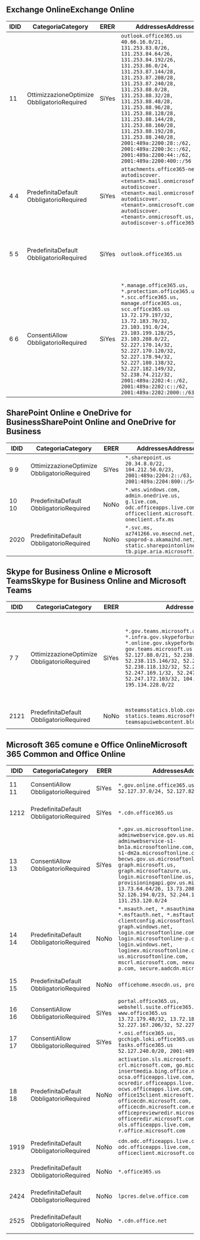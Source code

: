 <!--THIS FILE IS AUTOMATICALLY GENERATED. MANUAL CHANGES WILL BE OVERWRITTEN.-->
<!--Please contact the Office 365 Endpoints team with any questions.-->
<!--USGovGCCHigh endpoints version 2020012800-->
<!--File generated 2020-01-28 11:00:19.2029-->

## <a name="exchange-online"></a><span data-ttu-id="4f17e-101">Exchange Online</span><span class="sxs-lookup"><span data-stu-id="4f17e-101">Exchange Online</span></span>

<span data-ttu-id="4f17e-102">ID</span><span class="sxs-lookup"><span data-stu-id="4f17e-102">ID</span></span> | <span data-ttu-id="4f17e-103">Categoria</span><span class="sxs-lookup"><span data-stu-id="4f17e-103">Category</span></span> | <span data-ttu-id="4f17e-104">ER</span><span class="sxs-lookup"><span data-stu-id="4f17e-104">ER</span></span> | <span data-ttu-id="4f17e-105">Addresses</span><span class="sxs-lookup"><span data-stu-id="4f17e-105">Addresses</span></span> | <span data-ttu-id="4f17e-106">Porte</span><span class="sxs-lookup"><span data-stu-id="4f17e-106">Ports</span></span>
-- | -------------------- | --- | ------------------------------------------------------------------------------------------------------------------------------------------------------------------------------------------------------------------------------------------------------------------------------------------------------------------------------------------------------------------------------------------------------------------------------------------------ | -------------------------------
<span data-ttu-id="4f17e-107">1</span><span class="sxs-lookup"><span data-stu-id="4f17e-107">1</span></span> | <span data-ttu-id="4f17e-108">Ottimizzazione</span><span class="sxs-lookup"><span data-stu-id="4f17e-108">Optimize</span></span><BR><span data-ttu-id="4f17e-109">Obbligatorio</span><span class="sxs-lookup"><span data-stu-id="4f17e-109">Required</span></span> | <span data-ttu-id="4f17e-110">Sì</span><span class="sxs-lookup"><span data-stu-id="4f17e-110">Yes</span></span> | `outlook.office365.us`<BR>`40.66.16.0/21, 131.253.83.0/26, 131.253.84.64/26, 131.253.84.192/26, 131.253.86.0/24, 131.253.87.144/28, 131.253.87.208/28, 131.253.87.240/28, 131.253.88.0/28, 131.253.88.32/28, 131.253.88.48/28, 131.253.88.96/28, 131.253.88.128/28, 131.253.88.144/28, 131.253.88.160/28, 131.253.88.192/28, 131.253.88.240/28, 2001:489a:2200:28::/62, 2001:489a:2200:3c::/62, 2001:489a:2200:44::/62, 2001:489a:2200:400::/56` | <span data-ttu-id="4f17e-111">**TCP:** 443, 80</span><span class="sxs-lookup"><span data-stu-id="4f17e-111">**TCP:** 443, 80</span></span>
<span data-ttu-id="4f17e-112">4 </span><span class="sxs-lookup"><span data-stu-id="4f17e-112">4</span></span> | <span data-ttu-id="4f17e-113">Predefinita</span><span class="sxs-lookup"><span data-stu-id="4f17e-113">Default</span></span><BR><span data-ttu-id="4f17e-114">Obbligatorio</span><span class="sxs-lookup"><span data-stu-id="4f17e-114">Required</span></span> | <span data-ttu-id="4f17e-115">Sì</span><span class="sxs-lookup"><span data-stu-id="4f17e-115">Yes</span></span> | `attachments.office365-net.us, autodiscover.<tenant>.mail.onmicrosoft.com, autodiscover.<tenant>.mail.onmicrosoft.us, autodiscover.<tenant>.onmicrosoft.com, autodiscover.<tenant>.onmicrosoft.us, autodiscover-s.office365.us` | <span data-ttu-id="4f17e-116">**TCP:** 443, 80</span><span class="sxs-lookup"><span data-stu-id="4f17e-116">**TCP:** 443, 80</span></span>
<span data-ttu-id="4f17e-117">5 </span><span class="sxs-lookup"><span data-stu-id="4f17e-117">5</span></span> | <span data-ttu-id="4f17e-118">Predefinita</span><span class="sxs-lookup"><span data-stu-id="4f17e-118">Default</span></span><BR><span data-ttu-id="4f17e-119">Obbligatorio</span><span class="sxs-lookup"><span data-stu-id="4f17e-119">Required</span></span> | <span data-ttu-id="4f17e-120">Sì</span><span class="sxs-lookup"><span data-stu-id="4f17e-120">Yes</span></span> | `outlook.office365.us` | <span data-ttu-id="4f17e-121">**TCP:** 143, 25, 587, 993, 995</span><span class="sxs-lookup"><span data-stu-id="4f17e-121">**TCP:** 143, 25, 587, 993, 995</span></span>
<span data-ttu-id="4f17e-122">6 </span><span class="sxs-lookup"><span data-stu-id="4f17e-122">6</span></span> | <span data-ttu-id="4f17e-123">Consenti</span><span class="sxs-lookup"><span data-stu-id="4f17e-123">Allow</span></span><BR><span data-ttu-id="4f17e-124">Obbligatorio</span><span class="sxs-lookup"><span data-stu-id="4f17e-124">Required</span></span> | <span data-ttu-id="4f17e-125">Sì</span><span class="sxs-lookup"><span data-stu-id="4f17e-125">Yes</span></span> | `*.manage.office365.us, *.protection.office365.us, *.scc.office365.us, manage.office365.us, scc.office365.us`<BR>`13.72.179.197/32, 13.72.183.70/32, 23.103.191.0/24, 23.103.199.128/25, 23.103.208.0/22, 52.227.170.14/32, 52.227.170.120/32, 52.227.178.94/32, 52.227.180.138/32, 52.227.182.149/32, 52.238.74.212/32, 2001:489a:2202:4::/62, 2001:489a:2202:c::/62, 2001:489a:2202:2000::/63` | <span data-ttu-id="4f17e-126">**TCP:** 25, 443</span><span class="sxs-lookup"><span data-stu-id="4f17e-126">**TCP:** 25, 443</span></span>

## <a name="sharepoint-online-and-onedrive-for-business"></a><span data-ttu-id="4f17e-127">SharePoint Online e OneDrive for Business</span><span class="sxs-lookup"><span data-stu-id="4f17e-127">SharePoint Online and OneDrive for Business</span></span>

<span data-ttu-id="4f17e-128">ID</span><span class="sxs-lookup"><span data-stu-id="4f17e-128">ID</span></span> | <span data-ttu-id="4f17e-129">Categoria</span><span class="sxs-lookup"><span data-stu-id="4f17e-129">Category</span></span> | <span data-ttu-id="4f17e-130">ER</span><span class="sxs-lookup"><span data-stu-id="4f17e-130">ER</span></span> | <span data-ttu-id="4f17e-131">Addresses</span><span class="sxs-lookup"><span data-stu-id="4f17e-131">Addresses</span></span> | <span data-ttu-id="4f17e-132">Porte</span><span class="sxs-lookup"><span data-stu-id="4f17e-132">Ports</span></span>
-- | -------------------- | --- | ------------------------------------------------------------------------------------------------------------------------- | ----------------
<span data-ttu-id="4f17e-133">9 </span><span class="sxs-lookup"><span data-stu-id="4f17e-133">9</span></span> | <span data-ttu-id="4f17e-134">Ottimizzazione</span><span class="sxs-lookup"><span data-stu-id="4f17e-134">Optimize</span></span><BR><span data-ttu-id="4f17e-135">Obbligatorio</span><span class="sxs-lookup"><span data-stu-id="4f17e-135">Required</span></span> | <span data-ttu-id="4f17e-136">Sì</span><span class="sxs-lookup"><span data-stu-id="4f17e-136">Yes</span></span> | `*.sharepoint.us`<BR>`20.34.8.0/22, 104.212.50.0/23, 2001:489a:2204:2::/63, 2001:489a:2204:800::/54` | <span data-ttu-id="4f17e-137">**TCP:** 443, 80</span><span class="sxs-lookup"><span data-stu-id="4f17e-137">**TCP:** 443, 80</span></span>
<span data-ttu-id="4f17e-138">10 </span><span class="sxs-lookup"><span data-stu-id="4f17e-138">10</span></span> | <span data-ttu-id="4f17e-139">Predefinita</span><span class="sxs-lookup"><span data-stu-id="4f17e-139">Default</span></span><BR><span data-ttu-id="4f17e-140">Obbligatorio</span><span class="sxs-lookup"><span data-stu-id="4f17e-140">Required</span></span> | <span data-ttu-id="4f17e-141">No</span><span class="sxs-lookup"><span data-stu-id="4f17e-141">No</span></span> | `*.wns.windows.com, admin.onedrive.us, g.live.com, odc.officeapps.live.com, officeclient.microsoft.com, oneclient.sfx.ms` | <span data-ttu-id="4f17e-142">**TCP:** 443, 80</span><span class="sxs-lookup"><span data-stu-id="4f17e-142">**TCP:** 443, 80</span></span>
<span data-ttu-id="4f17e-143">20</span><span class="sxs-lookup"><span data-stu-id="4f17e-143">20</span></span> | <span data-ttu-id="4f17e-144">Predefinita</span><span class="sxs-lookup"><span data-stu-id="4f17e-144">Default</span></span><BR><span data-ttu-id="4f17e-145">Obbligatorio</span><span class="sxs-lookup"><span data-stu-id="4f17e-145">Required</span></span> | <span data-ttu-id="4f17e-146">No</span><span class="sxs-lookup"><span data-stu-id="4f17e-146">No</span></span> | `*.svc.ms, az741266.vo.msecnd.net, spoprod-a.akamaihd.net, static.sharepointonline.com, tb.pipe.aria.microsoft.com` | <span data-ttu-id="4f17e-147">**TCP:** 443, 80</span><span class="sxs-lookup"><span data-stu-id="4f17e-147">**TCP:** 443, 80</span></span>

## <a name="skype-for-business-online-and-microsoft-teams"></a><span data-ttu-id="4f17e-148">Skype for Business Online e Microsoft Teams</span><span class="sxs-lookup"><span data-stu-id="4f17e-148">Skype for Business Online and Microsoft Teams</span></span>

<span data-ttu-id="4f17e-149">ID</span><span class="sxs-lookup"><span data-stu-id="4f17e-149">ID</span></span> | <span data-ttu-id="4f17e-150">Categoria</span><span class="sxs-lookup"><span data-stu-id="4f17e-150">Category</span></span> | <span data-ttu-id="4f17e-151">ER</span><span class="sxs-lookup"><span data-stu-id="4f17e-151">ER</span></span> | <span data-ttu-id="4f17e-152">Addresses</span><span class="sxs-lookup"><span data-stu-id="4f17e-152">Addresses</span></span> | <span data-ttu-id="4f17e-153">Porte</span><span class="sxs-lookup"><span data-stu-id="4f17e-153">Ports</span></span>
-- | -------------------- | --- | --------------------------------------------------------------------------------------------------------------------------------------------------------------------------------------------------------------------------------------------------------------------------------------------------------------------------------- | ---------------------------------------------------
<span data-ttu-id="4f17e-154">7 </span><span class="sxs-lookup"><span data-stu-id="4f17e-154">7</span></span> | <span data-ttu-id="4f17e-155">Ottimizzazione</span><span class="sxs-lookup"><span data-stu-id="4f17e-155">Optimize</span></span><BR><span data-ttu-id="4f17e-156">Obbligatorio</span><span class="sxs-lookup"><span data-stu-id="4f17e-156">Required</span></span> | <span data-ttu-id="4f17e-157">Sì</span><span class="sxs-lookup"><span data-stu-id="4f17e-157">Yes</span></span> | `*.gov.teams.microsoft.us, *.infra.gov.skypeforbusiness.us, *.online.gov.skypeforbusiness.us, gov.teams.microsoft.us`<BR>`52.127.88.0/21, 52.238.114.160/32, 52.238.115.146/32, 52.238.117.171/32, 52.238.118.132/32, 52.247.167.192/32, 52.247.169.1/32, 52.247.172.50/32, 52.247.172.103/32, 104.212.44.0/22, 195.134.228.0/22` | <span data-ttu-id="4f17e-158">**TCP:** 443, 80</span><span class="sxs-lookup"><span data-stu-id="4f17e-158">**TCP:** 443, 80</span></span><BR><span data-ttu-id="4f17e-159">**UDP:** 3478, 3479, 3480, 3481</span><span class="sxs-lookup"><span data-stu-id="4f17e-159">**UDP:** 3478, 3479, 3480, 3481</span></span>
<span data-ttu-id="4f17e-160"> 21</span><span class="sxs-lookup"><span data-stu-id="4f17e-160">21</span></span> | <span data-ttu-id="4f17e-161">Predefinita</span><span class="sxs-lookup"><span data-stu-id="4f17e-161">Default</span></span><BR><span data-ttu-id="4f17e-162">Obbligatorio</span><span class="sxs-lookup"><span data-stu-id="4f17e-162">Required</span></span> | <span data-ttu-id="4f17e-163">No</span><span class="sxs-lookup"><span data-stu-id="4f17e-163">No</span></span> | `msteamsstatics.blob.core.usgovcloudapi.net, statics.teams.microsoft.com, teamsapuiwebcontent.blob.core.usgovcloudapi.net` | <span data-ttu-id="4f17e-164">**TCP:** 443</span><span class="sxs-lookup"><span data-stu-id="4f17e-164">**TCP:** 443</span></span>

## <a name="microsoft-365-common-and-office-online"></a><span data-ttu-id="4f17e-165">Microsoft 365 comune e Office Online</span><span class="sxs-lookup"><span data-stu-id="4f17e-165">Microsoft 365 Common and Office Online</span></span>

<span data-ttu-id="4f17e-166">ID</span><span class="sxs-lookup"><span data-stu-id="4f17e-166">ID</span></span> | <span data-ttu-id="4f17e-167">Categoria</span><span class="sxs-lookup"><span data-stu-id="4f17e-167">Category</span></span> | <span data-ttu-id="4f17e-168">ER</span><span class="sxs-lookup"><span data-stu-id="4f17e-168">ER</span></span> | <span data-ttu-id="4f17e-169">Addresses</span><span class="sxs-lookup"><span data-stu-id="4f17e-169">Addresses</span></span> | <span data-ttu-id="4f17e-170">Porte</span><span class="sxs-lookup"><span data-stu-id="4f17e-170">Ports</span></span>
-- | ------------------- | --- | --------------------------------------------------------------------------------------------------------------------------------------------------------------------------------------------------------------------------------------------------------------------------------------------------------------------------------------------------------------------------------------------------------------------- | ----------------
<span data-ttu-id="4f17e-171">11 </span><span class="sxs-lookup"><span data-stu-id="4f17e-171">11</span></span> | <span data-ttu-id="4f17e-172">Consenti</span><span class="sxs-lookup"><span data-stu-id="4f17e-172">Allow</span></span><BR><span data-ttu-id="4f17e-173">Obbligatorio</span><span class="sxs-lookup"><span data-stu-id="4f17e-173">Required</span></span> | <span data-ttu-id="4f17e-174">Sì</span><span class="sxs-lookup"><span data-stu-id="4f17e-174">Yes</span></span> | `*.gov.online.office365.us`<BR>`52.127.37.0/24, 52.127.82.0/23` | <span data-ttu-id="4f17e-175">**TCP:** 443</span><span class="sxs-lookup"><span data-stu-id="4f17e-175">**TCP:** 443</span></span>
<span data-ttu-id="4f17e-176">12</span><span class="sxs-lookup"><span data-stu-id="4f17e-176">12</span></span> | <span data-ttu-id="4f17e-177">Predefinita</span><span class="sxs-lookup"><span data-stu-id="4f17e-177">Default</span></span><BR><span data-ttu-id="4f17e-178">Obbligatorio</span><span class="sxs-lookup"><span data-stu-id="4f17e-178">Required</span></span> | <span data-ttu-id="4f17e-179">Sì</span><span class="sxs-lookup"><span data-stu-id="4f17e-179">Yes</span></span> | `*.cdn.office365.us` | <span data-ttu-id="4f17e-180">**TCP:** 443</span><span class="sxs-lookup"><span data-stu-id="4f17e-180">**TCP:** 443</span></span>
<span data-ttu-id="4f17e-181">13 </span><span class="sxs-lookup"><span data-stu-id="4f17e-181">13</span></span> | <span data-ttu-id="4f17e-182">Consenti</span><span class="sxs-lookup"><span data-stu-id="4f17e-182">Allow</span></span><BR><span data-ttu-id="4f17e-183">Obbligatorio</span><span class="sxs-lookup"><span data-stu-id="4f17e-183">Required</span></span> | <span data-ttu-id="4f17e-184">Sì</span><span class="sxs-lookup"><span data-stu-id="4f17e-184">Yes</span></span> | `*.gov.us.microsoftonline.com, adminwebservice.gov.us.microsoftonline.com, adminwebservice-s1-bn1a.microsoftonline.com, adminwebservice-s1-dm2a.microsoftonline.com, becws.gov.us.microsoftonline.com, graph.microsoft.us, graph.microsoftazure.us, login.microsoftonline.us, provisioningapi.gov.us.microsoftonline.com`<BR>`13.73.64.64/26, 13.73.208.128/25, 52.126.194.0/23, 52.244.120.128/25, 131.253.120.0/24` | <span data-ttu-id="4f17e-185">**TCP:** 443</span><span class="sxs-lookup"><span data-stu-id="4f17e-185">**TCP:** 443</span></span>
<span data-ttu-id="4f17e-186">14 </span><span class="sxs-lookup"><span data-stu-id="4f17e-186">14</span></span> | <span data-ttu-id="4f17e-187">Predefinita</span><span class="sxs-lookup"><span data-stu-id="4f17e-187">Default</span></span><BR><span data-ttu-id="4f17e-188">Obbligatorio</span><span class="sxs-lookup"><span data-stu-id="4f17e-188">Required</span></span> | <span data-ttu-id="4f17e-189">No</span><span class="sxs-lookup"><span data-stu-id="4f17e-189">No</span></span> | `*.msauth.net, *.msauthimages.us, *.msftauth.net, *.msftauthimages.us, clientconfig.microsoftonline-p.net, graph.windows.net, login.microsoftonline.com, login.microsoftonline-p.com, login.windows.net, loginex.microsoftonline.com, login-us.microsoftonline.com, mscrl.microsoft.com, nexus.microsoftonline-p.com, secure.aadcdn.microsoftonline-p.com` | <span data-ttu-id="4f17e-190">**TCP:** 443</span><span class="sxs-lookup"><span data-stu-id="4f17e-190">**TCP:** 443</span></span>
<span data-ttu-id="4f17e-191">15 </span><span class="sxs-lookup"><span data-stu-id="4f17e-191">15</span></span> | <span data-ttu-id="4f17e-192">Predefinita</span><span class="sxs-lookup"><span data-stu-id="4f17e-192">Default</span></span><BR><span data-ttu-id="4f17e-193">Obbligatorio</span><span class="sxs-lookup"><span data-stu-id="4f17e-193">Required</span></span> | <span data-ttu-id="4f17e-194">No</span><span class="sxs-lookup"><span data-stu-id="4f17e-194">No</span></span> | `officehome.msocdn.us, prod.msocdn.us` | <span data-ttu-id="4f17e-195">**TCP:** 443, 80</span><span class="sxs-lookup"><span data-stu-id="4f17e-195">**TCP:** 443, 80</span></span>
<span data-ttu-id="4f17e-196">16 </span><span class="sxs-lookup"><span data-stu-id="4f17e-196">16</span></span> | <span data-ttu-id="4f17e-197">Consenti</span><span class="sxs-lookup"><span data-stu-id="4f17e-197">Allow</span></span><BR><span data-ttu-id="4f17e-198">Obbligatorio</span><span class="sxs-lookup"><span data-stu-id="4f17e-198">Required</span></span> | <span data-ttu-id="4f17e-199">Sì</span><span class="sxs-lookup"><span data-stu-id="4f17e-199">Yes</span></span> | `portal.office365.us, webshell.suite.office365.us, www.office365.us`<BR>`13.72.179.48/32, 13.72.188.8/32, 52.227.167.206/32, 52.227.170.242/32` | <span data-ttu-id="4f17e-200">**TCP:** 443, 80</span><span class="sxs-lookup"><span data-stu-id="4f17e-200">**TCP:** 443, 80</span></span>
<span data-ttu-id="4f17e-201">17 </span><span class="sxs-lookup"><span data-stu-id="4f17e-201">17</span></span> | <span data-ttu-id="4f17e-202">Consenti</span><span class="sxs-lookup"><span data-stu-id="4f17e-202">Allow</span></span><BR><span data-ttu-id="4f17e-203">Obbligatorio</span><span class="sxs-lookup"><span data-stu-id="4f17e-203">Required</span></span> | <span data-ttu-id="4f17e-204">Sì</span><span class="sxs-lookup"><span data-stu-id="4f17e-204">Yes</span></span> | `*.osi.office365.us, gcchigh.loki.office365.us, tasks.office365.us`<BR>`52.127.240.0/20, 2001:489a:2206::/48` | <span data-ttu-id="4f17e-205">**TCP:** 443</span><span class="sxs-lookup"><span data-stu-id="4f17e-205">**TCP:** 443</span></span>
<span data-ttu-id="4f17e-206">18 </span><span class="sxs-lookup"><span data-stu-id="4f17e-206">18</span></span> | <span data-ttu-id="4f17e-207">Predefinita</span><span class="sxs-lookup"><span data-stu-id="4f17e-207">Default</span></span><BR><span data-ttu-id="4f17e-208">Obbligatorio</span><span class="sxs-lookup"><span data-stu-id="4f17e-208">Required</span></span> | <span data-ttu-id="4f17e-209">No</span><span class="sxs-lookup"><span data-stu-id="4f17e-209">No</span></span> | `activation.sls.microsoft.com, crl.microsoft.com, go.microsoft.com, insertmedia.bing.office.net, ocsa.officeapps.live.com, ocsredir.officeapps.live.com, ocws.officeapps.live.com, office15client.microsoft.com, officecdn.microsoft.com, officecdn.microsoft.com.edgesuite.net, officepreviewredir.microsoft.com, officeredir.microsoft.com, ols.officeapps.live.com, r.office.microsoft.com` | <span data-ttu-id="4f17e-210">**TCP:** 443, 80</span><span class="sxs-lookup"><span data-stu-id="4f17e-210">**TCP:** 443, 80</span></span>
<span data-ttu-id="4f17e-211">19</span><span class="sxs-lookup"><span data-stu-id="4f17e-211">19</span></span> | <span data-ttu-id="4f17e-212">Predefinita</span><span class="sxs-lookup"><span data-stu-id="4f17e-212">Default</span></span><BR><span data-ttu-id="4f17e-213">Obbligatorio</span><span class="sxs-lookup"><span data-stu-id="4f17e-213">Required</span></span> | <span data-ttu-id="4f17e-214">No</span><span class="sxs-lookup"><span data-stu-id="4f17e-214">No</span></span> | `cdn.odc.officeapps.live.com, odc.officeapps.live.com, officeclient.microsoft.com` | <span data-ttu-id="4f17e-215">**TCP:** 443, 80</span><span class="sxs-lookup"><span data-stu-id="4f17e-215">**TCP:** 443, 80</span></span>
<span data-ttu-id="4f17e-216">23</span><span class="sxs-lookup"><span data-stu-id="4f17e-216">23</span></span> | <span data-ttu-id="4f17e-217">Predefinita</span><span class="sxs-lookup"><span data-stu-id="4f17e-217">Default</span></span><BR><span data-ttu-id="4f17e-218">Obbligatorio</span><span class="sxs-lookup"><span data-stu-id="4f17e-218">Required</span></span> | <span data-ttu-id="4f17e-219">No</span><span class="sxs-lookup"><span data-stu-id="4f17e-219">No</span></span> | `*.office365.us` | <span data-ttu-id="4f17e-220">**TCP:** 443, 80</span><span class="sxs-lookup"><span data-stu-id="4f17e-220">**TCP:** 443, 80</span></span>
<span data-ttu-id="4f17e-221">24</span><span class="sxs-lookup"><span data-stu-id="4f17e-221">24</span></span> | <span data-ttu-id="4f17e-222">Predefinita</span><span class="sxs-lookup"><span data-stu-id="4f17e-222">Default</span></span><BR><span data-ttu-id="4f17e-223">Obbligatorio</span><span class="sxs-lookup"><span data-stu-id="4f17e-223">Required</span></span> | <span data-ttu-id="4f17e-224">No</span><span class="sxs-lookup"><span data-stu-id="4f17e-224">No</span></span> | `lpcres.delve.office.com` | <span data-ttu-id="4f17e-225">**TCP:** 443</span><span class="sxs-lookup"><span data-stu-id="4f17e-225">**TCP:** 443</span></span>
<span data-ttu-id="4f17e-226">25</span><span class="sxs-lookup"><span data-stu-id="4f17e-226">25</span></span> | <span data-ttu-id="4f17e-227">Predefinita</span><span class="sxs-lookup"><span data-stu-id="4f17e-227">Default</span></span><BR><span data-ttu-id="4f17e-228">Obbligatorio</span><span class="sxs-lookup"><span data-stu-id="4f17e-228">Required</span></span> | <span data-ttu-id="4f17e-229">No</span><span class="sxs-lookup"><span data-stu-id="4f17e-229">No</span></span> | `*.cdn.office.net` | <span data-ttu-id="4f17e-230">**TCP:** 443</span><span class="sxs-lookup"><span data-stu-id="4f17e-230">**TCP:** 443</span></span>
